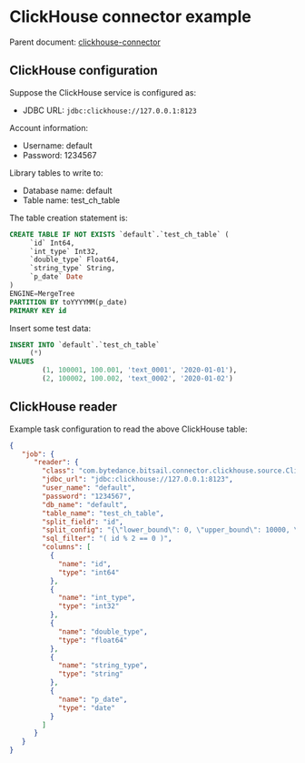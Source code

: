 # ClickHouse connector example

Parent document: [clickhouse-connector](./clickhouse.md)

## ClickHouse configuration

Suppose the ClickHouse service is configured as:
- JDBC URL: `jdbc:clickhouse://127.0.0.1:8123`

Account information:
- Username: default
- Password: 1234567

Library tables to write to:
- Database name: default
- Table name: test_ch_table

The table creation statement is:

```sql
CREATE TABLE IF NOT EXISTS `default`.`test_ch_table` (
     `id` Int64,
     `int_type` Int32,
     `double_type` Float64,
     `string_type` String,
     `p_date` Date
)
ENGINE=MergeTree
PARTITION BY toYYYYMM(p_date)
PRIMARY KEY id
```

Insert some test data:

```sql
INSERT INTO `default`.`test_ch_table`
     (*)
VALUES
        (1, 100001, 100.001, 'text_0001', '2020-01-01'),
        (2, 100002, 100.002, 'text_0002', '2020-01-02')
```

## ClickHouse reader

Example task configuration to read the above ClickHouse table:

```json
{
   "job": {
      "reader": {
        "class": "com.bytedance.bitsail.connector.clickhouse.source.ClickhouseSource",
        "jdbc_url": "jdbc:clickhouse://127.0.0.1:8123",
        "user_name": "default",
        "password": "1234567",
        "db_name": "default",
        "table_name": "test_ch_table",
        "split_field": "id",
        "split_config": "{\"lower_bound\": 0, \"upper_bound\": 10000, \"split_num\": 3}",
        "sql_filter": "( id % 2 == 0 )",
        "columns": [
          {
            "name": "id",
            "type": "int64"
          },
          {
            "name": "int_type",
            "type": "int32"
          },
          {
            "name": "double_type",
            "type": "float64"
          },
          {
            "name": "string_type",
            "type": "string"
          },
          {
            "name": "p_date",
            "type": "date"
          }
        ]
      }
   }
}
```
